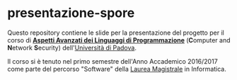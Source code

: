 # presentazione-spore
Questo repository contiene le slide per la presentazione del progetto per il corso di [**Aspetti Avanzati dei Linguaggi di Programmazione**](http://informatica.math.unipd.it/laureamagistrale/aspettiavanzatideilinguaggidiprogrammazione.html) (**C**omputer and **N**etwork **S**ecurity) dell'[Università di Padova](http://www.unipd.it/). 

Il corso si è tenuto nel primo semestre dell'Anno Accademico 2016/2017 come parte del percorso "Software" della [Laurea Magistrale](http://informatica.math.unipd.it/laureamagistrale/index.html) in Informatica.
